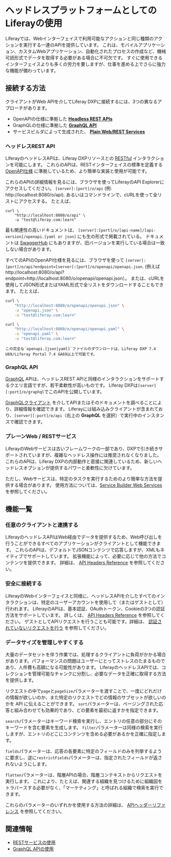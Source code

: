 # ヘッドレスプラットフォームとしてのLiferayの使用

Liferayでは、Webインターフェイスで利用可能なアクションと同じ種類のアクションを実行する一連のAPIを提供しています。 これは、モバイルアプリケーション、カスタムWebアプリケーション、自動化されたプロセスの作成など、機械可読形式でデータを取得する必要がある場合に不可欠です。 すぐに使用できるインターフェイスよりも多くの労力を要しますが、仕事を進める上でさらに強力な機能が備わっています。

## 接続する方法

クライアントがWeb APIを介してLiferay DXPに接続するには、3つの異なるアプローチがあります。
* OpenAPIの仕様に準拠した [__Headless REST APIs__](#headless-rest-apis)
* GraphQLの仕様に準拠した [__GraphQL API__](#graphql-api)
* サービスビルダによって生成された、 [__Plain Web/REST Services__](#plain-webrest-services)

### ヘッドレスREST API

LiferayのヘッドレスAPIは、Liferay DXPリソースとの [RESTful](https://www.w3.org/TR/2004/NOTE-ws-arch-20040211/#relwwwrest) インタラクションを可能にします。 これらのAPIは、RESTインターフェイスの標準を定義する [OpenAPI仕様](https://swagger.io/docs/specification/about/) に準拠しているため、より簡単な実装と使用が可能です。

これらのAPIの詳細情報を見るには、ブラウザを使ってLiferayのAPI Explorerにアクセスしてください。 `[server]:[port]/o/api` (例: http://localhost:8080/o/api). あるいはコマンドラインで、cURLを使って全リストにアクセスする。 たとえば、

```
curl \
    "http://localhost:8080/o/api" \
    -u "test@liferay.com:learn"
```

最も関連性の高いドキュメントは、 `[server]:[port]/o/[api-name]/[api-version]/openapi.[yaml or json]` にも生の形式で掲載されている。 ドキュメントは [SwaggerHub](https://app.swaggerhub.com/search?owner=liferayinc) にもありますが、旧バージョンを実行している場合は一致しない場合があります。

すべてのAPIのOpenAPI仕様を見るには、ブラウザを使って `[server]:[port]/o/api?endpoint=[server]:[port]/o/openapi/openapi.json`. (例えばhttp://localhost:8080/o/api?endpoint=http://localhost:8080/o/openapi/openapi.json）。 または、cURLを使用してJSON形式またはYAML形式で全リストをダウンロードすることもできます。 たとえば、

```bash
curl \
    "http://localhost:8080/o/openapi/openapi.json" \
    -o "openapi.json" \
    -u "test@liferay.com:learn"
```

```bash
curl \
    "http://localhost:8080/o/openapi/openapi.yaml" \
    -o "openapi.yaml" \
    -u "test@liferay.com:learn"
```

```{note}
この完全な`openapi.[json|yaml]`ファイルのダウンロードは、Liferay DXP 7.4 U69/Liferay Portal 7.4 GA69以上で可能です。
```

### GraphQL API

[GraphQL](https://graphql.org/) APIは、ヘッドレスREST APIと同様のインタラクションをサポートするクエリ言語ですが、若干柔軟性が高いものです。 Liferay DXPは`[server][:port]/o/graphql`でこのAPIを公開しています。

[GraphQLクライアント](https://graphql.org/graphql-js/graphql-clients/) を介してAPIまたはそのドキュメントを調べることにより、詳細情報を確認できます。 Liferayには組み込みクライアントが含まれており、`[server][:port]/o/api`（右上の **GraphQL** を選択）で実行中のインスタンスで確認できます。

### プレーンWeb / RESTサービス

LiferayのWebサービスは古いフレームワークの一部であり、DXPで引き続きサポートされていますが、複雑なヘッドレス操作には推奨されなくなりました。 これらのAPIは、Liferay DXPの内部動作と密接に関連しているため、新しいヘッドレスオプションが提供するパワーと柔軟性に欠けています。

ただし、Webサービスは、特定のタスクを実行するためのより簡単な方法を提供する場合があります。 使用方法については、[Service Builder Web Services](../building-applications/data-frameworks/service-builder.md)を参照してください。

## 機能一覧

### 任意のクライアントと連携する

LiferayのヘッドレスAPIはWeb経由でデータを提供するため、Web呼び出しを行うことができるすべてのアプリケーションがクライアントとして機能できます。 これらのAPIは、デフォルトでJSONコンテンツで応答しますが、XMLもネイティブでサポートしています。 拡張機能によって、必要に応じて他の方法でコンテンツを提供できます。 詳細は、 [API Headers Reference](./consuming-apis/api-headers-reference.md#accept) を参照してください。

### 安全に接続する

LiferayのWebインターフェイスと同様に、ヘッドレスAPIを介したすべてのインタラクションは、特定のユーザーアカウントを使用して（またはゲストとして）行われます。 LiferayのAPIは、基本認証、OAuthトークン、Cookieの3つの認証方法をサポートしています。 詳しくは、 [API Headers Reference](./consuming-apis/api-headers-reference.md#authorization) を参照してください。 ゲストとしてAPIリクエストを行うことも可能です。詳細は、 [認証されていないリクエストを行う](./consuming-apis/making-unauthenticated-requests.md) を参照してください。

### データサイズを管理しやすくする

大量のデータセットを伴う作業では、処理するクライアントに負荷がかかる場合があります。パフォーマンスの問題はユーザーにとってストレスのたまるものであり、人件費も高額になる可能性があります。 LiferayのヘッドレスAPIでは、コレクションを管理可能なチャンクに分割し、必要なデータを正確に取得する方法を提供します。

リクエストの中で`page`と`pageSize`パラメーターを渡すことで、一度にどれだけの情報が欲しいのか、また特定のリクエストでどの情報のサブセットが欲しいのかを API に伝えることができます。  `sort`パラメーターは、ページングされた応答と組み合わせても効果的であり、どの要素を最初に返すかを指定できます。

`search`パラメーターはキーワード検索を実行し、エントリの任意の部分にそのキーワードを含む要素を生成します。 `filter`パラメーターは同様の検索を実行しますが、エントリのどこにコンテンツを含める必要があるかを正確に指定します。

`fields`パラメーターは、応答の各要素に特定のフィールドのみを列挙するように要求し、逆に`restrictFields`パラメーターは、指定されたフィールドが返されないようにします。

`flatten`パラメーターは、階層APIの場合、階層コンテキストからリクエストを実行します。 これにより、たとえば、関連する組織を見つけるために組織図をトラバースする必要がなく、「マーケティング」と呼ばれる組織で検索を実行できます。

これらのパラメーターのいずれかを使用する方法の詳細は、 [APIヘッダーリファレンス](./consuming-apis/api-headers-reference.md) を参照してください。

## 関連情報

* [RESTサービスの使用](../headless-delivery/consuming-apis/consuming-rest-services.md)
* [GraphQL APIの使用](../headless-delivery/consuming-apis/consuming-graphql-apis.md)
